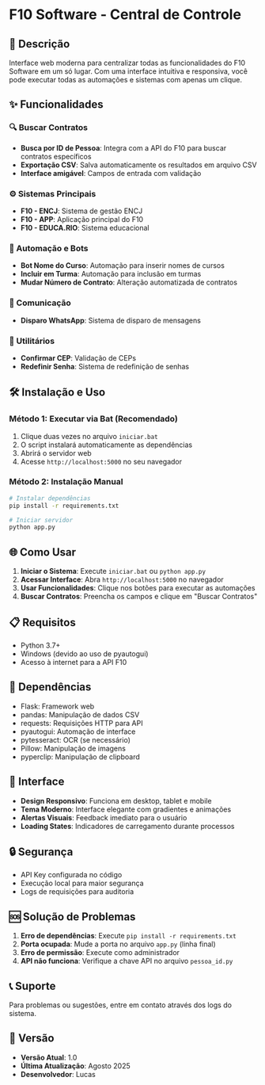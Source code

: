 # F10 Software - Central de Controle

## 🚀 Descrição

Interface web moderna para centralizar todas as funcionalidades do F10 Software em um só lugar. Com uma interface intuitiva e responsiva, você pode executar todas as automações e sistemas com apenas um clique.

## ✨ Funcionalidades

### 🔍 Buscar Contratos
- **Busca por ID de Pessoa**: Integra com a API do F10 para buscar contratos específicos
- **Exportação CSV**: Salva automaticamente os resultados em arquivo CSV
- **Interface amigável**: Campos de entrada com validação

### ⚙️ Sistemas Principais
- **F10 - ENCJ**: Sistema de gestão ENCJ
- **F10 - APP**: Aplicação principal do F10
- **F10 - EDUCA.RIO**: Sistema educacional

### 🤖 Automação e Bots
- **Bot Nome do Curso**: Automação para inserir nomes de cursos
- **Incluir em Turma**: Automação para inclusão em turmas
- **Mudar Número de Contrato**: Alteração automatizada de contratos

### 💬 Comunicação
- **Disparo WhatsApp**: Sistema de disparo de mensagens

### 🔧 Utilitários
- **Confirmar CEP**: Validação de CEPs
- **Redefinir Senha**: Sistema de redefinição de senhas

## 🛠️ Instalação e Uso

### Método 1: Executar via Bat (Recomendado)
1. Clique duas vezes no arquivo `iniciar.bat`
2. O script instalará automaticamente as dependências
3. Abrirá o servidor web
4. Acesse `http://localhost:5000` no seu navegador

### Método 2: Instalação Manual
```bash
# Instalar dependências
pip install -r requirements.txt

# Iniciar servidor
python app.py
```

## 🌐 Como Usar

1. **Iniciar o Sistema**: Execute `iniciar.bat` ou `python app.py`
2. **Acessar Interface**: Abra `http://localhost:5000` no navegador
3. **Usar Funcionalidades**: Clique nos botões para executar as automações
4. **Buscar Contratos**: Preencha os campos e clique em "Buscar Contratos"

## 📋 Requisitos

- Python 3.7+
- Windows (devido ao uso de pyautogui)
- Acesso à internet para a API F10

## 🔧 Dependências

- Flask: Framework web
- pandas: Manipulação de dados CSV
- requests: Requisições HTTP para API
- pyautogui: Automação de interface
- pytesseract: OCR (se necessário)
- Pillow: Manipulação de imagens
- pyperclip: Manipulação de clipboard

## 📱 Interface

- **Design Responsivo**: Funciona em desktop, tablet e mobile
- **Tema Moderno**: Interface elegante com gradientes e animações
- **Alertas Visuais**: Feedback imediato para o usuário
- **Loading States**: Indicadores de carregamento durante processos

## 🔒 Segurança

- API Key configurada no código
- Execução local para maior segurança
- Logs de requisições para auditoria

## 🆘 Solução de Problemas

1. **Erro de dependências**: Execute `pip install -r requirements.txt`
2. **Porta ocupada**: Mude a porta no arquivo `app.py` (linha final)
3. **Erro de permissão**: Execute como administrador
4. **API não funciona**: Verifique a chave API no arquivo `pessoa_id.py`

## 📞 Suporte

Para problemas ou sugestões, entre em contato através dos logs do sistema.

## 📅 Versão

- **Versão Atual**: 1.0
- **Última Atualização**: Agosto 2025
- **Desenvolvedor**: Lucas
